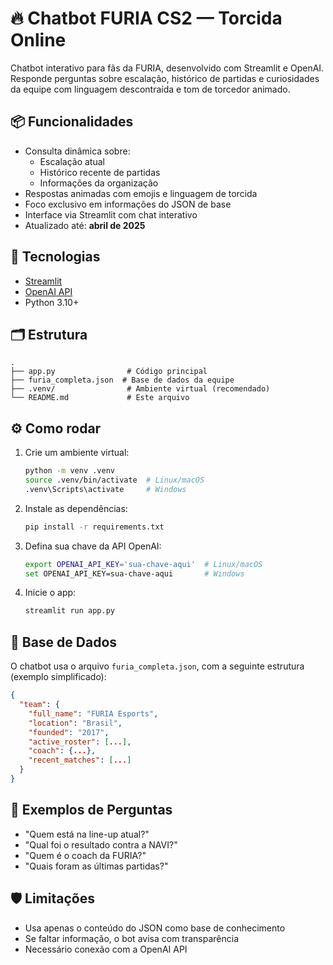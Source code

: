 # 🔥 Chatbot FURIA CS2 — Torcida Online

Chatbot interativo para fãs da FURIA, desenvolvido com Streamlit e OpenAI. Responde perguntas sobre escalação, histórico de partidas e curiosidades da equipe com linguagem descontraída e tom de torcedor animado.

## 📦 Funcionalidades

- Consulta dinâmica sobre:
  - Escalação atual
  - Histórico recente de partidas
  - Informações da organização
- Respostas animadas com emojis e linguagem de torcida
- Foco exclusivo em informações do JSON de base
- Interface via Streamlit com chat interativo
- Atualizado até: **abril de 2025**

## 🧠 Tecnologias

- [Streamlit](https://streamlit.io/)
- [OpenAI API](https://platform.openai.com/)
- Python 3.10+

## 🗂️ Estrutura

```
.
├── app.py                # Código principal
├── furia_completa.json  # Base de dados da equipe
├── .venv/                # Ambiente virtual (recomendado)
└── README.md             # Este arquivo
```

## ⚙️ Como rodar

1. Crie um ambiente virtual:
   ```bash
   python -m venv .venv
   source .venv/bin/activate  # Linux/macOS
   .venv\Scripts\activate     # Windows
   ```

2. Instale as dependências:
   ```bash
   pip install -r requirements.txt
   ```

3. Defina sua chave da API OpenAI:
   ```bash
   export OPENAI_API_KEY='sua-chave-aqui'  # Linux/macOS
   set OPENAI_API_KEY=sua-chave-aqui       # Windows
   ```

4. Inicie o app:
   ```bash
   streamlit run app.py
   ```

## 📁 Base de Dados

O chatbot usa o arquivo `furia_completa.json`, com a seguinte estrutura (exemplo simplificado):

```json
{
  "team": {
    "full_name": "FURIA Esports",
    "location": "Brasil",
    "founded": "2017",
    "active_roster": [...],
    "coach": {...},
    "recent_matches": [...]
  }
}
```

## 💬 Exemplos de Perguntas

- "Quem está na line-up atual?"
- "Qual foi o resultado contra a NAVI?"
- "Quem é o coach da FURIA?"
- "Quais foram as últimas partidas?"

## 🛡️ Limitações

- Usa apenas o conteúdo do JSON como base de conhecimento
- Se faltar informação, o bot avisa com transparência
- Necessário conexão com a OpenAI API


